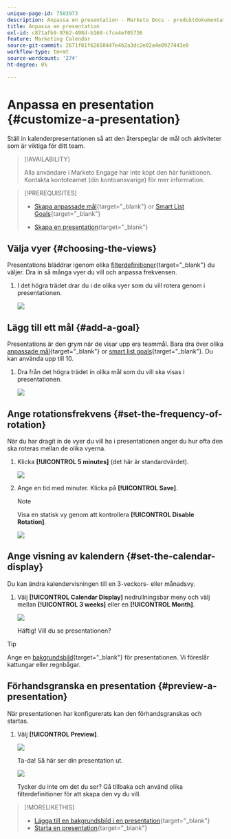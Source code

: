 ```yaml
---
unique-page-id: 7503973
description: Anpassa en presentation - Marketo Docs - produktdokumentation
title: Anpassa en presentation
exl-id: c871afb9-9762-498d-b168-cfce4ef05736
feature: Marketing Calendar
source-git-commit: 2671f81f62658447e4b2a3dc2e02a4e0927443e8
workflow-type: tm+mt
source-wordcount: '274'
ht-degree: 0%

---
```


# Anpassa en presentation {#customize-a-presentation}

Ställ in kalenderpresentationen så att den återspeglar de mål och aktiviteter som är viktiga för ditt team.

>[!AVAILABILITY]
>
>
>Alla användare i Marketo Engage har inte köpt den här funktionen. Kontakta kontoteamet (din kontoansvarige) för mer information.

>[!PREREQUISITES]
>
>* [Skapa anpassade mål](/help/marketo/product-docs/core-marketo-concepts/marketing-calendar/calendar-hd/create-a-custom-goal.md){target="_blank"} or [Smart List Goals](/help/marketo/product-docs/core-marketo-concepts/marketing-calendar/calendar-hd/create-a-smart-list-goal.md){target="_blank"}
>
>* [Skapa en presentation](/help/marketo/product-docs/core-marketo-concepts/marketing-calendar/calendar-hd/create-a-presentation.md){target="_blank"}

## Välja vyer {#choosing-the-views}

Presentations bläddrar igenom olika [filterdefinitioner](/help/marketo/product-docs/core-marketo-concepts/marketing-calendar/working-with-the-calendar/filtering-the-marketing-calendar.md){target="_blank"} du väljer. Dra in så många vyer du vill och anpassa frekvensen.

1. I det högra trädet drar du i de olika vyer som du vill rotera genom i presentationen.

   ![](assets/image2015-3-18-13-3a6-3a10.png)

## Lägg till ett mål {#add-a-goal}

Presentations är den grym när de visar upp era teammål. Bara dra över olika [anpassade mål](/help/marketo/product-docs/core-marketo-concepts/marketing-calendar/calendar-hd/create-a-custom-goal.md){target="_blank"} or [smart list goals](/help/marketo/product-docs/core-marketo-concepts/marketing-calendar/calendar-hd/create-a-smart-list-goal.md){target="_blank"}. Du kan använda upp till 10.

1. Dra från det högra trädet in olika mål som du vill ska visas i presentationen.

   ![](assets/image2015-3-24-14-3a23-3a26.png)

## Ange rotationsfrekvens {#set-the-frequency-of-rotation}

När du har dragit in de vyer du vill ha i presentationen anger du hur ofta den ska roteras mellan de olika vyerna.

1. Klicka **[!UICONTROL 5 minutes]** (det här är standardvärdet).

   ![](assets/image2015-3-18-13-3a17-3a29.png)

1. Ange en tid med minuter. Klicka på **[!UICONTROL Save]**.

   >[!NOTE]
   >
   >Visa en statisk vy genom att kontrollera **[!UICONTROL Disable Rotation]**.

   ![](assets/image2015-3-18-13-3a22-3a18.png)

## Ange visning av kalendern {#set-the-calendar-display}

Du kan ändra kalendervisningen till en 3-veckors- eller månadsvy.

1. Välj **[!UICONTROL Calendar Display]** nedrullningsbar meny och välj mellan **[!UICONTROL 3 weeks]** eller en **[!UICONTROL Month]**.

   ![](assets/image2015-3-18-13-3a27-3a37.png)

   Häftig! Vill du se presentationen?

>[!TIP]
>
>Ange en [bakgrundsbild](/help/marketo/product-docs/core-marketo-concepts/marketing-calendar/calendar-hd/add-a-background-image-to-a-presentation.md){target="_blank"} för presentationen. Vi föreslår kattungar eller regnbågar.

## Förhandsgranska en presentation {#preview-a-presentation}

När presentationen har konfigurerats kan den förhandsgranskas och startas.

1. Välj **[!UICONTROL Preview]**.

   ![](assets/image2015-3-18-13-3a37-3a55.png)

   Ta-da! Så här ser din presentation ut.

   ![](assets/image2015-3-24-14-3a29-3a29.png)

   Tycker du inte om det du ser? Gå tillbaka och använd olika filterdefinitioner för att skapa den vy du vill.

>[!MORELIKETHIS]
>
>* [Lägga till en bakgrundsbild i en presentation](/help/marketo/product-docs/core-marketo-concepts/marketing-calendar/calendar-hd/add-a-background-image-to-a-presentation.md){target="_blank"}
>* [Starta en presentation](/help/marketo/product-docs/core-marketo-concepts/marketing-calendar/calendar-hd/launch-a-presentation.md){target="_blank"}
